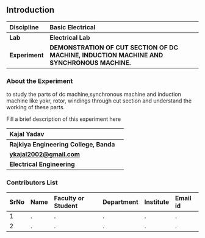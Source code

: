 ## Introduction


<b>Discipline | <b> Basic Electrical
:--|:--|
<b> Lab | <b> Electrical Lab
<b> Experiment|     <b> DEMONSTRATION OF CUT SECTION OF DC MACHINE, INDUCTION MACHINE AND SYNCHRONOUS MACHINE.

### About the Experiment 
to study the parts of dc machine,synchronous machine and induction machine like yokr, rotor, windings through cut section and understand the working of these parts.

Fill a brief description of this experiment here

<b> Kajal Yadav | <b>  
:--|:--|
<b> Rajkiya Engineering College, Banda | <b>  
<b> ykajal2002@gmail.com|     <b>  
<b> Electrical Engineering |  

### Contributors List

SrNo | Name | Faculty or Student | Department| Institute | Email id
:--|:--|:--|:--|:--|:--|
1 | . | . | . | . | .
2 | . | . | . | . | .
